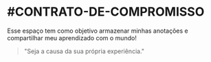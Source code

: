 # #CONTRATO-DE-COMPROMISSO

Esse espaço tem como objetivo armazenar minhas anotações e compartilhar meu aprendizado com o mundo!

> "Seja a causa da sua própria experiência."
